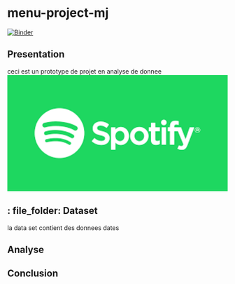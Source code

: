 # menu-project-mj
[![Binder](https://mybinder.org/badge_logo.svg)](https://mybinder.org/v2/gh/jeliti/menu-project-mj/main?filepath=Data_analysis_notebook.ipynb)

## Presentation
 
 ceci est un prototype de projet en analyse de donnee
<img src='images/spotify.png' width="1000px">
 ## : file_folder: Dataset


   la data set contient des donnees dates 

##  Analyse



## Conclusion
